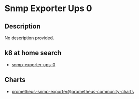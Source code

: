 # Snmp Exporter Ups 0

## Description

No description provided.

## k8 at home search

- [snmp-exporter-ups-0](https://nanne.dev/k8s-at-home-search/#/snmp-exporter-ups-0)

## Charts

- [prometheus-snmp-exporter@prometheus-community-charts](https://prometheus-community.github.io/helm-charts/)

